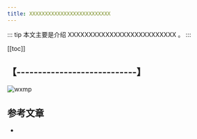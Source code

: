 ```yaml
---
title: XXXXXXXXXXXXXXXXXXXXXXXXXX
---
```


::: tip
本文主要是介绍 XXXXXXXXXXXXXXXXXXXXXXXXXX 。
:::

[[toc]]

## 【----------------------------】
<img class= "zoom-custom-imgs" :src="$withBase('/assets/img/dev/abilityevaluation/grade-1.png')" alt="wxmp">


## 参考文章
* 